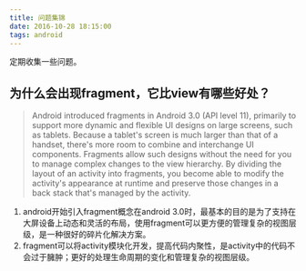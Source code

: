 ```yaml
---
title: 问题集锦
date: 2016-10-28 18:15:00
tags: android
---
```

定期收集一些问题。

<!--more-->

## 为什么会出现fragment，它比view有哪些好处？
	
> Android introduced fragments in Android 3.0 (API level 11), primarily to support more dynamic and flexible UI designs on large screens, such as tablets. Because a tablet's screen is much larger than that of a handset, there's more room to combine and interchange UI components. Fragments allow such designs without the need for you to manage complex changes to the view hierarchy. By dividing the layout of an activity into fragments, you become able to modify the activity's appearance at runtime and preserve those changes in a back stack that's managed by the activity.

1. android开始引入fragment概念在android 3.0时，最基本的目的是为了支持在大屏设备上动态和灵活的布局，使用fragment可以更方便的管理复杂的视图层级，是一种很好的碎片化解决方案。
2. fragment可以将activity模块化开发，提高代码内聚性，是activity中的代码不会过于臃肿；更好的处理生命周期的变化和管理复杂的视图层级。